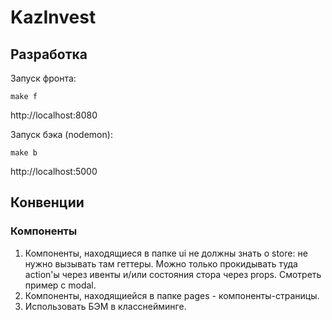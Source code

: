 # KazInvest

## Разработка

Запуск фронта:

```
make f
```
http://localhost:8080


Запуск бэка (nodemon):

```
make b
```
http://localhost:5000


## Конвенции

### Компоненты
1. Компоненты, находящиеся в папке ui не должны знать о store: не нужно вызывать там геттеры. Можно только прокидывать туда action'ы через ивенты и/или состояния стора через props. Смотреть пример с modal.
2. Компоненты, находящиейся в папке pages - компоненты-страницы.
3. Использовать БЭМ в класснейминге.
